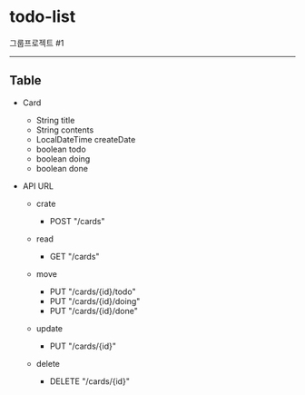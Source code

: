 # todo-list
그룹프로젝트 #1



---

## Table

* Card
  * String title
  * String contents
  * LocalDateTime createDate
  * boolean todo
  * boolean doing
  * boolean done
  

* API URL

  * crate
    * POST "/cards"

  * read
    * GET "/cards"

  * move
    * PUT "/cards/{id}/todo"
    * PUT "/cards/{id}/doing"
    * PUT "/cards/{id}/done"

  * update
    * PUT "/cards/{id}" 

  * delete
    * DELETE "/cards/{id}"
